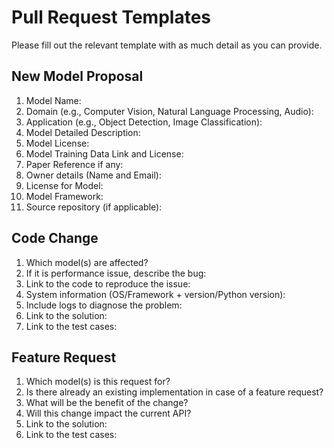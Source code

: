 # Pull Request Templates

Please fill out the relevant template with as much detail as you can provide.

## New Model Proposal 
 1. Model Name:
 2. Domain (e.g., Computer Vision, Natural Language Processing, Audio):
 3. Application (e.g., Object Detection, Image Classification):
 4. Model Detailed Description:
 5. Model License:
 6. Model Training Data Link and License:
 7. Paper Reference if any:
 8. Owner details (Name and Email):
 9. License for Model:
10. Model Framework:
11. Source repository (if applicable):

## Code Change
 1. Which model(s) are affected?
 2. If it is performance issue, describe the bug:
 3. Link to the code to reproduce the issue:
 4. System information (OS/Framework + version/Python version):
 5. Include logs to diagnose the problem:
 6. Link to the solution:
 7. Link to the test cases:
 
## Feature Request
 1. Which model(s) is this request for?
 2. Is there already an existing implementation in case of a feature request?
 3. What will be the benefit of the change?
 4. Will this change impact the current API?
 5. Link to the solution:
 6. Link to the test cases:
